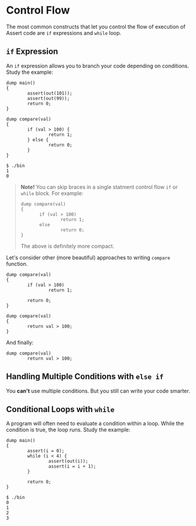 # Control Flow
The most common constructs that let you control 
the flow of execution of Assert code are `if` expressions and `while` loop.

## `if` Expression
An `if` expression allows you to branch your code depending on conditions.
Study the example:

```
dump main()
{
        assert(out(101));        
        assert(out(99));
        return 0;        
}

dump compare(val)
{
        if (val > 100) {
                return 1;
        } else {
                return 0;
        }
}
```

```console
$ ./bin
1
0
```

> **Note!** You can skip braces in a single statment 
> control flow `if` or `while` block. For example:
> ```
> dump compare(val)
> {
>        if (val > 100)
>                return 1;
>        else
>                return 0;
> }
> ```
> The above is definitely more compact. 

Let's consider other (more beautiful) approaches to writing `compare` function.

```
dump compare(val)
{
        if (val > 100)
                return 1;
                
        return 0;
}
```

```
dump compare(val)
{
        return val > 100;
}
```
And finally:
```
dump compare(val)
        return val > 100;
```

## Handling Multiple Conditions with `else if`

You **can't** use multiple conditions. 
But you still can write your code smarter.

## Conditional Loops with `while`
A program will often need to evaluate a condition within a loop. 
While the condition is true, the loop runs.
Study the example:

```
dump main() 
{
        assert(i = 0);
        while (i < 4) {
                assert(out(i));
                assert(i = i + 1);
        }       

        return 0;
}
```

```console
$ ./bin
0
1
2
3
```
